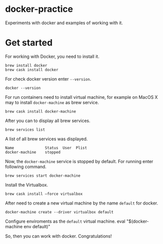 # docker-practice
Experiments with docker and examples of working with it.

# Get started
For working with Docker, you need to install it.
```
brew install docker
brew cask install docker
```

For check docker version enter `--version`.
```
docker --version
```

For run containers need to install virtual machine, 
for example on MacOS X may to install `docker-machine` as brew service.
```
brew cask install docker-machine
```

After you can to display all brew services.
```
brew services list
```

A list of all brew services was displayed.
```
Name              Status  User  Plist
docker-machine    stopped
```

Now, the `docker-machine` service is stopped by default. For running enter following command.
```
brew services start docker-machine
```

Install the Virtualbox.
```
brew cask install –force virtualbox
```

After need to create a new virtual machine by the name `default` for docker.
```
docker-machine create --driver virtualbox default
```

Configure enviroments as the `default` virtual machine.
eval "$(docker-machine env default)"

So, then you can work with docker. Congratulations!
